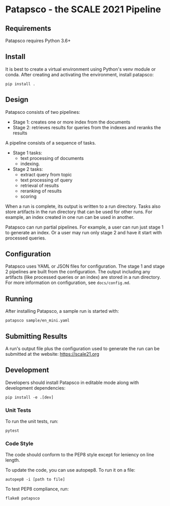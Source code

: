 # Patapsco - the SCALE 2021 Pipeline

## Requirements
Patapsco requires Python 3.6+

## Install
It is best to create a virtual environment using Python's venv module or conda.
After creating and activating the environment, install patapsco:
```
pip install .
```

## Design
Patapsco consists of two pipelines:
  - Stage 1: creates one or more index from the documents
  - Stage 2: retrieves results for queries from the indexes and reranks the results

A pipeline consists of a sequence of tasks.
  - Stage 1 tasks: 
    - text processing of documents 
    - indexing.
  - Stage 2 tasks: 
    - extract query from topic
    - text processing of query
    - retrieval of results
    - reranking of results
    - scoring

When a run is complete, its output is written to a run directory.
Tasks also store artifacts in the run directory that can be used for other runs.
For example, an index created in one run can be used in another.

Patapsco can run partial pipelines.
For example, a user can run just stage 1 to generate an index.
Or a user may run only stage 2 and have it start with processed queries.

## Configuration
Patapsco uses YAML or JSON files for configuration.
The stage 1 and stage 2 pipelines are built from the configuration.
The output including any artifacts (like processed queries or an index) are stored in a run directory.
For more information on configuration, see `docs/config.md`.

## Running
After installing Patapsco, a sample run is started with:
```
patapsco sample/en_mini.yaml
```

## Submitting Results
A run's output file plus the configuration used to generate the run can be submitted at the website: 
https://scale21.org

## Development
Developers should install Patapsco in editable mode along with development dependencies:
```
pip install -e .[dev]
```

### Unit Tests
To run the unit tests, run:
```
pytest
```

### Code Style
The code should conform to the PEP8 style except for leniency on line length.

To update the code, you can use autopep8.
To run it on a file:
```
autopep8 -i [path to file]
```

To test PEP8 compliance, run:
```
flake8 patapsco
```
